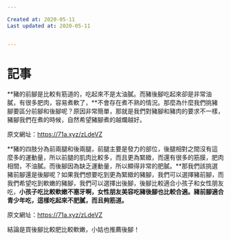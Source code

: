 ```yaml
---

Created at: 2020-05-11
Last updated at: 2020-05-11


---
```


# 記事


**豬的前腳是比較有筋道的，吃起來不是太油膩。而豬後腳吃起來卻是非常油膩，有很多肥肉，容易煮軟了，**不會存在煮不熟的情況。那麼為什麼我們挑豬腳要區分前腳和後腳呢？原因非常簡單，那就是我們對豬腳和豬肉的要求不一樣，豬腳我們在煮的時候，自然希望豬腳煮的越爛越好。

原文網址：<https://71a.xyz/zLdeVZ>

**豬的四肢分為前兩腿和後兩腿，前腿主要是發力的部位，後腿相對之間沒有這麼多的運動量，所以前腿的肌肉比較多，而且更為緊緻，而還有很多的筋膜，肥肉相間，不油膩。而後腳因為缺乏運動量，所以顯得非常的肥膩。**那我們該挑選豬前腳還是後腳呢？如果我們想要吃到更為緊緻的豬腳，我們可以選擇豬前腳，而我們希望吃到軟嫩的豬腳，我們可以選擇出後腳，後腳比較適合小孩子和女性朋友吃，**小孩子吃比較軟嫩不塞牙啊，女性朋友美容吃豬後腳也比較合適。豬前腳適合青少年吃，這樣吃起來不肥膩，而且夠筋道。**

原文網址：<https://71a.xyz/zLdeVZ>

結論是買後腳比較肥比較軟嫩，小姑也推薦後腳！

